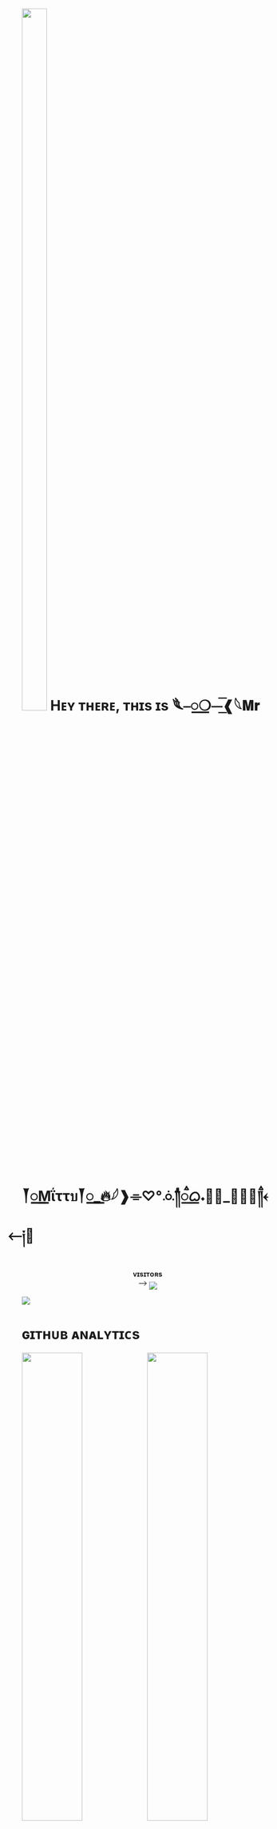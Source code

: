 <h1> <img  style="align-item" :"center" src="https://graph.org/file/003a93b6823761d0e6006.jpg" width="50px" height="60%"> Hᴇʏ ᴛʜᴇʀᴇ, ᴛʜɪs ɪs 𓆰⎯꯭❍⏤͟͞❰𓆩𝐌𝐫 𒐕꯭꯭꯭Mΐττบ𒐕꯭꯭꯭_🔥𓆪❱⌯♡︎°⁪ꗝؖؖؖؖؖؖؖؖؖؖؖؖ༎꯭ࠫᜊ𝆺꯭𝅥_🐼👅🐍༎ࠫ𐏓 ⃪༏‌⃪</h1>
<p align="center">
    <b>ᴠɪsɪᴛᴏʀs</b><br>
 -->    <img align="middle" src="https://profile-counter.glitch.me/itzshukla/count.svg" />
</p>

[<img src="https://graph.org/file/003a93b6823761d0e6006.jpg"/>](https://github.com/TOXICOP638)

        
<h1> ɢɪᴛʜᴜʙ ᴀɴᴀʟʏᴛɪᴄs </h1>

[<img src="https://github-readme-stats.vercel.app/api?username=TOXICOP638&count_private=true&show_icons=true&theme=chartreuse-dark&custom_title=What%27s+the+craic?&include_all_commits=true&hide_border=true&bg_color=000000" width="49%">](https://github.com/TOXICOP638)  [<img src="https://github-readme-streak-stats.herokuapp.com/?user=TOXICOP638&theme=chartreuse-dark&hide_border=True&bg_color=000000" width="49%">](https://github.com/TOXICOP638)

[<img src="https://github.com/TOXICOP638/TOXICOP638/blob/master/resources/hr.gif"/>](https://github.com/TOXICOP638)

<h1> <img src="https://te.legra.ph/file/1f5f400d5a16ae3a89343.jpg" width="70px" style="border-radius: 50%"> ᴄᴏɴᴛᴀᴄᴛ ᴍᴇ </h1>

[<img src="https://te.legra.ph/file/3f6810f790713b26fe826.jpg" width="60px">](https://tg://openmessage?user_id=7115355068) [<img src="https://te.legra.ph/file/2a7a17fc66a8f5fe785c3.jpg" width="60px">](https://github.com/TOXICOP638) 







## Connect with Me

[![Github](https://img.shields.io/badge/-Github-181717?style=for-the-badge&logo=Github&logoColor=white)](https://github.com/TOXICOP638)
[![Telegram](https://img.shields.io/badge/Telegram-2CA5E0?style=for-the-badge&logo=telegram&logoColor=white)](https://telegram.me/TCF_OFFICIAL)

## My Stats

![GitHub stats](https://github-readme-stats.vercel.app/api?username=TOXICOP638&show_icons=true&theme=radical)
![Top Languages](https://github-readme-stats.vercel.app/api/top-langs/?username=TOXICOP638&layout=compact&theme=midnight-purple&hide=Css)

![Visitors](https://visitor-badge.laobi.icu/badge?page_id=TOXICOP638)￼Enter
